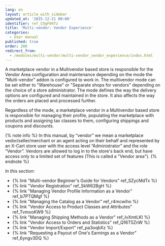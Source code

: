 ```yaml
---
lang: en
layout: article_with_sidebar
updated_at: '2015-12-21 00:00'
identifier: ref_COgF04Tz
title: 'Multi-vendor: Vendor Experience'
categories:
  - User manual
published: true
order: 200
redirect_from:
  - /modules/multi-vendor/multi-vendor_vendor_experience/index.html
---
```

A marketplace vendor in a Multivendor based store is responsible for the Vendor Area configuration and maintenance depending on the mode the “Multi-vendor” addon is configured to work in. The multivendor mode can be set either to "Warehouse" or "Separate shops for vendors" depending on the choice of a store administrator. The mode defines the way the delivery options are configured and maintained in the store. It also affects the way the orders are placed and processed further. 

Regardless of the mode, a marketplace vendor in a Multivendor based store is responsible for managing their profile, populating the marketplace with products and assigning tax classes to them, configuring shippings and coupons and discounts.

{% note info %}
In this manual, by “vendor” we mean a marketplace vedor/seller/merchant or an agent acting on their behalf and represented by an X-Cart store user with the access level “Administrator” and the role “Vendor”. Vendors are allowed to log in to the store's back end, but have access only to a limited set of features (This is called a "Vendor area").
{% endnote %}

_In this section:_

*   {% link "Multi-vendor Beginner's Guide for Vendors" ref_SZycMdTx %}
*   {% link "Vendor Registration" ref_SkW62BgH %}
*   {% link "Managing Vendor Profile Information as a Vendor" ref_b7PTQMgf %}
*   {% link "Managing the Catalog as a Vendor" ref_r4mcwiho %}
*   {% link "Vendor Access to Product Classes and Attributes" ref_TvmooKW9 %}
*   {% link "Managing Shipping Methods as a Vendor" ref_IvXmtLKI %}
*   {% link "Vendor Access to Orders and Statistics" ref_Q16T5ZnW %}
*   {% link "Vendor Import/Export" ref_pa3oqbXz %}
*   {% link "Requesting a Payout of One's Earnings as a Vendor" ref_6yngv3DQ %}
